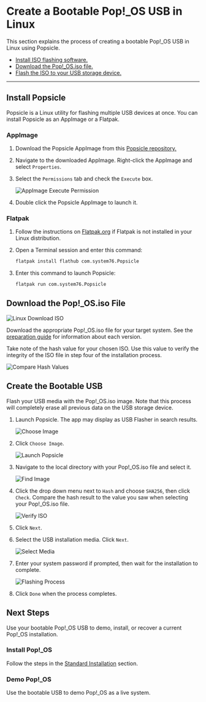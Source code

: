# Create a Bootable Pop!\_OS USB in Linux

This section explains the process of creating a bootable Pop!\_OS USB in Linux using Popsicle.

- [Install ISO flashing software.](/getting-started/create-bootable-media/bootable-usb-using-linux.html#install-popsicle)
- [Download the Pop!\_OS.iso file.](/getting-started/create-bootable-media/bootable-usb-using-linux.html#download-the-pop_osiso-file)
- [Flash the ISO to your USB storage device.](/getting-started/create-bootable-media/bootable-usb-using-linux.html#create-the-bootable-usb)

---

## Install Popsicle

Popsicle is a Linux utility for flashing multiple USB devices at once. You can install Popsicle as an AppImage or a Flatpak.

### AppImage

1. Download the Popsicle AppImage from this [Popsicle repository.](https://github.com/pop-os/popsicle/releases/latest)

2. Navigate to the downloaded AppImage. Right-click the AppImage and select `Properties`.

3. Select the `Permissions` tab and check the `Execute` box.

    ![AppImage Execute Permission](/images/create-bootable-usb-linux/appimage-execute.png)

4. Double click the Popsicle AppImage to launch it.

### Flatpak

1. Follow the instructions on [Flatpak.org](https://flatpak.org/setup/) if Flatpak is not installed in your Linux distribution.

2. Open a Terminal session and enter this command:

    ```bash
    flatpak install flathub com.system76.Popsicle
    ```

3. Enter this command to launch Popsicle:

    ```bash
    flatpak run com.system76.Popsicle
    ```

## Download the Pop!\_OS.iso File

![Linux Download ISO](/images/create-bootable-usb-linux/using-linux-download-iso.png)

Download the appropriate Pop!\_OS.iso file for your target system. See the [preparation guide](/getting-started/create-bootable-media/create-bootable-usb.html#choose-a-pop_os-image) for information about each version.

Take note of the hash value for your chosen ISO. Use this value to verify the integrity of the ISO file in step four of the installation process.

![Compare Hash Values](/images/create-bootable-usb-linux/compare-hash-values.png)

## Create the Bootable USB

Flash your USB media with the Pop!\_OS.iso image. Note that this process will completely erase all previous data on the USB storage device.

1. Launch Popsicle. The app may display as USB Flasher in search results.

    ![Choose Image](/images/create-bootable-usb-linux/launch-popsicle-app.png)

2. Click `Choose Image`.

    ![Launch Popsicle](/images/create-bootable-usb-linux/choose-image.png)

3. Navigate to the local directory with your Pop!_OS.iso file and select it.

    ![Find Image](/images/create-bootable-usb-linux/find-image.png)

4. Click the drop down menu next to `Hash` and choose `SHA256`, then click `Check`. Compare the hash result to the value you saw when selecting your Pop!\_OS.iso file.

    ![Verify ISO](/images/create-bootable-usb-linux/verify-iso.png)

4. Click `Next`. 

5. Select the USB installation media. Click `Next`.

    ![Select Media](/images/create-bootable-usb-linux/select-media.png)

6. Enter your system password if prompted, then wait for the installation to complete.

    ![Flashing Process](/images/create-bootable-usb-linux/flashing-process.png)

7. Click `Done` when the process completes.

## Next Steps

Use your bootable Pop!\_OS USB to demo, install, or recover a current Pop!\_OS installation.

### Install Pop!\_OS

Follow the steps in the [Standard Installation](/getting-started/installation/installation.md) section.

### Demo Pop!\_OS

Use the bootable USB to demo Pop!\_OS as a live system.
<!--This chapter will be linked when completed-->

